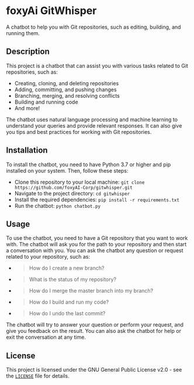 # foxyAi GitWhisper

A chatbot to help you with Git repositories, such as editing, building, and running them.

## Description

This project is a chatbot that can assist you with various tasks related to Git repositories, such as:

- Creating, cloning, and deleting repositories
- Adding, committing, and pushing changes
- Branching, merging, and resolving conflicts
- Building and running code
- And more!

The chatbot uses natural language processing and machine learning to understand your queries and provide relevant responses. It can also give you tips and best practices for working with Git repositories.

## Installation

To install the chatbot, you need to have Python 3.7 or higher and pip installed on your system. Then, follow these steps:

- Clone this repository to your local machine: `git clone https://github.com/foxyAI-Corp/gitwhisper.git`
- Navigate to the project directory: `cd gitwhisper`
- Install the required dependencies: `pip install -r requirements.txt`
- Run the chatbot: `python chatbot.py`

## Usage

To use the chatbot, you need to have a Git repository that you want to work with. The chatbot will ask you for the path to your repository and then start a conversation with you. You can ask the chatbot any question or request related to your repository, such as:

- > How do I create a new branch?
- > What is the status of my repository?
- > How do I merge the master branch into my branch?
- > How do I build and run my code?
- > How do I undo the last commit?

The chatbot will try to answer your question or perform your request, and give you feedback on the result. You can also ask the chatbot for help or exit the conversation at any time.

## License

This project is licensed under the GNU General Public License v2.0 - see the [`LICENSE`](./LICENSE) file for details.